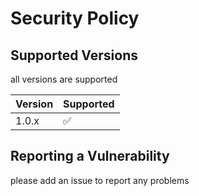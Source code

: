 # Security Policy

## Supported Versions

all versions are supported

| Version | Supported          |
| ------- | ------------------ |
| 1.0.x   | :white_check_mark: |

## Reporting a Vulnerability

please add an issue to report any problems

